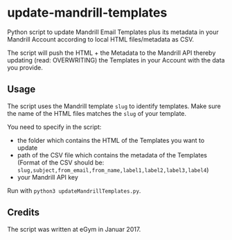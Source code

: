 # update-mandrill-templates

Python script to update Mandrill Email Templates plus its metadata in your Mandrill Account according to local HTML files/metadata as CSV.

The script will push the HTML + the Metadata to the Mandrill API thereby updating (read: OVERWRITING) the Templates in your Account with the data you provide.


## Usage

The script uses the Mandrill template `slug` to identify templates. Make sure the name of the HTML files matches the `slug` of your template.

You need to specify in the script:
* the folder which contains the HTML of the Templates you want to update 
* path of the CSV file which contains the metadata of the Templates (Format of the CSV should be: `slug,subject,from_email,from_name,label1,label2,label3,label4`)
* your Mandrill API key

Run with `python3 updateMandrillTemplates.py`.


## Credits

The script was written at eGym in Januar 2017. 